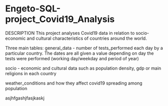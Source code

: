 # Engeto-SQL-project_Covid19_Analysis

DESCRIPTION
This project analyses Covid19 data in relation to socio-economic and cultural characteristics of countries around the world.

Three main tables:
general_data - number of tests_performed each day by a particular country. The dates are all given a value depending on day the tests were performed (working day/weekday and period of year)

socio - economic and cultural data such as population density, gdp or main religions in each country 

weather_conditions and how they affect covid19 spreading among population



asjhfgashjfasjkaskj